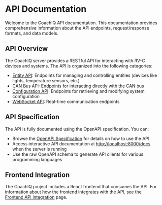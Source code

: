 # API Documentation

Welcome to the CoachIQ API documentation. This documentation provides comprehensive information about the API endpoints, request/response formats, and data models.

## API Overview

The CoachIQ server provides a RESTful API for interacting with RV-C devices and systems. The API is organized into the following categories:

- [Entity API](/api/entities): Endpoints for managing and controlling entities (devices like lights, temperature sensors, etc.)
- [CAN Bus API](/api/can): Endpoints for interacting directly with the CAN bus
- [Configuration API](/api/config): Endpoints for retrieving and modifying system configuration
- [WebSocket API](/api/websocket): Real-time communication endpoints

## API Specification

The API is fully documented using the OpenAPI specification. You can:

- Browse the [OpenAPI Specification](/api/openapi) for details on how to use the API
- Access interactive API documentation at [http://localhost:8000/docs](http://localhost:8000/docs) when the server is running
- Use the raw OpenAPI schema to generate API clients for various programming languages

## Frontend Integration

The CoachIQ project includes a React frontend that consumes the API. For information about how the frontend integrates with the API, see the [Frontend API Integration](/api/frontend-integration) page.
